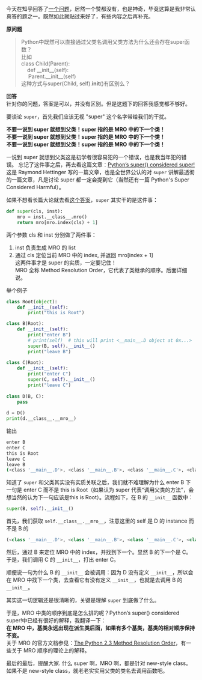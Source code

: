 今天在知乎回答了[一个问题][1]，居然一个赞都没有，也是神奇，毕竟这算是我非常认真答的题之一。既然如此就贴过来好了，有些内容之后再补充。

**原问题**  
>Python中既然可以直接通过父类名调用父类方法为什么还会存在super函数？  
比如  
class Child(Parent):   
&nbsp;&nbsp;&nbsp;&nbsp;def \_\_init__(self):   
&ensp;&nbsp;&nbsp;&nbsp;Parent.\_\_init__(self)   
这种方式与super(Child, self).__init__()有区别么？

**回答**  
针对你的问题，答案是可以，并没有区别。但是这题下的回答我感觉都不够好。

要谈论 `super`，首先我们应该无视 "super" 这个名字带给我们的干扰。

**不要一说到 super 就想到父类！super 指的是 MRO 中的下一个类！**  
**不要一说到 super 就想到父类！super 指的是 MRO 中的下一个类！**  
**不要一说到 super 就想到父类！super 指的是 MRO 中的下一个类！**  

一说到 super 就想到父类这是初学者很容易犯的一个错误，也是我当年犯的错误。
忘记了这件事之后，再去看这篇文章：[Python’s super() considered super!][2]
这是 Raymond Hettinger 写的一篇文章，也是全世界公认的对 `super` 讲解最透彻的一篇文章，凡是讨论 super 都一定会提到它（当然还有一篇 Python's Super Considered Harmful）。

如果不想看长篇大论就去看[这个答案][an]，`super` 其实干的是这件事：

```python
def super(cls, inst):
    mro = inst.__class__.mro()
    return mro[mro.index(cls) + 1]
```
两个参数 cls 和 inst 分别做了两件事：  
1. inst 负责生成 MRO 的 list  
2. 通过 cls 定位当前 MRO 中的 index, 并返回 mro[index + 1]  
这两件事才是 super 的实质，一定要记住！  
MRO 全称 Method Resolution Order，它代表了类继承的顺序。后面详细说。

举个例子

```python
class Root(object):
    def __init__(self):
        print("this is Root")

class B(Root):
    def __init__(self):
        print("enter B")
        # print(self)  # this will print <__main__.D object at 0x...>
        super(B, self).__init__()
        print("leave B")
        
class C(Root):
    def __init__(self):
        print("enter C")
        super(C, self).__init__()
        print("leave C")
        
class D(B, C):
    pass
        
d = D()
print(d.__class__.__mro__)
```

输出

```bash
enter B
enter C
this is Root
leave C
leave B
(<class '__main__.D'>, <class '__main__.B'>, <class '__main__.C'>, <class '__main__.Root'>, <type 'object'>)
```
知道了 `super` 和父类其实没有实质关联之后，我们就不难理解为什么 enter B 下一句是 enter C 而不是 this is Root（如果认为 super 代表“调用父类的方法”，会想当然的认为下一句应该是this is Root）。流程如下，在 B 的 `__init__` 函数中：

```python
super(B, self).__init__()
```
首先，我们获取 `self.__class__.__mro__`，注意这里的 self 是 D 的 instance 而不是 B 的

```python
(<class '__main__.D'>, <class '__main__.B'>, <class '__main__.C'>, <class '__main__.Root'>, <type 'object'>)
```
然后，通过 B 来定位 MRO 中的 index，并找到下一个。显然 B 的下一个是 C。于是，我们调用 C 的 `__init__`，打出 enter C。

顺便说一句为什么 B 的 `__init__` 会被调用：因为 D 没有定义 `__init__`，所以会在 MRO 中找下一个类，去查看它有没有定义 `__init__`，也就是去调用 B 的 `__init__`。

其实这一切逻辑还是很清晰的，关键是理解 `super` 到底做了什么。

于是，MRO 中类的顺序到底是怎么排的呢？Python’s super() considered super!中已经有很好的解释，我翻译一下：  
**在 MRO 中，基类永远出现在派生类后面，如果有多个基类，基类的相对顺序保持不变。**  
关于 MRO 的官方文档参见：[The Python 2.3 Method Resolution Order](https://www.python.org/download/releases/2.3/mro/)，有一些关于 MRO 顺序的理论上的解释。


最后的最后，提醒大家.
什么 super 啊，MRO 啊，都是针对 new-style class。如果不是 new-style class，就老老实实用父类的类名去调用函数吧。

[1]: http://www.zhihu.com/question/20040039/answer/57883315
[2]: https://rhettinger.wordpress.com/2011/05/26/super-considered-super/
[an]: http://stackoverflow.com/questions/15896265/python-super-inheritance-and-arguments-needed/15896594#15896594